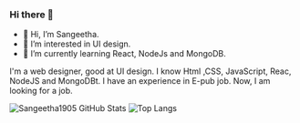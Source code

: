 ### Hi there 👋

<!--

**Sangeetha1905/Sangeetha1905** is a ✨ _special_ ✨ repository because its `README.md` (this file) appears on your GitHub profile.

Here are some ideas to get you started:-->

- 👋 Hi, I’m Sangeetha.
- 👀 I’m interested in UI design.
- 🌱 I’m currently learning React, NodeJs and MongoDB.


I'm a web designer, good at UI design. I know Html ,CSS, JavaScript, Reac, NodeJS and MongoDBt. I have an experience in E-pub job. Now, I am looking for a job. 

<!-- Github Stats for repos -->
![Sangeetha1905 GitHub Stats](https://github-readme-stats.vercel.app/api?username=Sangeetha1905&theme=dark&show_icons=true&count_private=true)
![Top Langs](https://github-readme-stats.vercel.app/api/top-langs/?username=Sangeetha1905&theme=dark)




